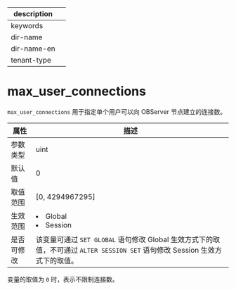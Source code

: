 |description||
|---|---|
|keywords||
|dir-name||
|dir-name-en||
|tenant-type||

# max_user_connections

`max_user_connections` 用于指定单个用户可以向 OBServer 节点建立的连接数。

| **属性** |                                                   **描述**                                                   |
|--------|------------------------------------------------------------------------------------------------------------|
| 参数类型   | uint                    |
| 默认值    | 0                       |
| 取值范围   | \[0, 4294967295\]       |
| 生效范围   | <li> Global   <li> Session    |
| 是否可修改  | 该变量可通过 `SET GLOBAL` 语句修改 Global 生效方式下的取值，不可通过 `ALTER SESSION SET` 语句修改 Session 生效方式下的取值。                  |

变量的取值为 `0` 时，表示不限制连接数。

